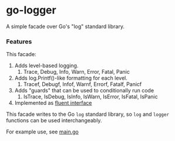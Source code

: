 # go-logger

A simple facade over Go's "log" standard library.

### Features

This facade:

1. Adds level-based logging.
   1. Trace, Debug, Info, Warn, Error, Fatal, Panic 
1. Adds log.Printf()-like formatting for each level.
   1. Tracef, Debugf, Infof, Warnf, Errorf, Fatalf, Panicf
1. Adds "guards" that can be used to conditionally run code
   1. IsTrace, IsDebug, IsInfo, IsWarn, IsError, IsFatal, IsPanic
1. Implemented as [fluent interface](https://en.wikipedia.org/wiki/Fluent_interface)


This facade writes to the Go `log` standard library,
so `log` and `logger` functions can be used interchangeably.

For example use, see [main.go](main.go)
